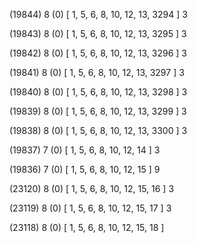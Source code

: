 (19844) 8 (0) [ 1, 5, 6, 8, 10, 12, 13, 3294 ] 3 


(19843) 8 (0) [ 1, 5, 6, 8, 10, 12, 13, 3295 ] 3 


(19842) 8 (0) [ 1, 5, 6, 8, 10, 12, 13, 3296 ] 3 


(19841) 8 (0) [ 1, 5, 6, 8, 10, 12, 13, 3297 ] 3 


(19840) 8 (0) [ 1, 5, 6, 8, 10, 12, 13, 3298 ] 3 


(19839) 8 (0) [ 1, 5, 6, 8, 10, 12, 13, 3299 ] 3 


(19838) 8 (0) [ 1, 5, 6, 8, 10, 12, 13, 3300 ] 3 


(19837) 7 (0) [ 1, 5, 6, 8, 10, 12, 14 ] 3 


(19836) 7 (0) [ 1, 5, 6, 8, 10, 12, 15 ] 9 


(23120) 8 (0) [ 1, 5, 6, 8, 10, 12, 15, 16 ] 3 


(23119) 8 (0) [ 1, 5, 6, 8, 10, 12, 15, 17 ] 3 


(23118) 8 (0) [ 1, 5, 6, 8, 10, 12, 15, 18 ]  

